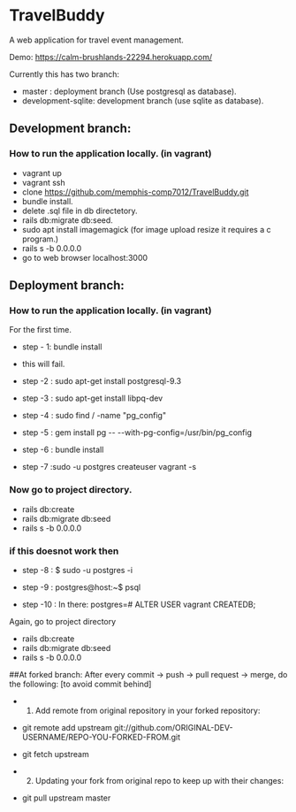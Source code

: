 # TravelBuddy
A web application for travel event management.

Demo: https://calm-brushlands-22294.herokuapp.com/

Currently this has two branch: 

- master : deployment branch (Use postgresql as database).
- development-sqlite: development branch (use sqlite as database).


## Development branch:
### How to run the application locally. (in vagrant)
- vagrant up 
- vagrant ssh
- clone https://github.com/memphis-comp7012/TravelBuddy.git
- bundle install.
- delete .sql file in db directetory.
- rails db:migrate db:seed.
- sudo apt install imagemagick (for image upload resize it requires a c program.)
- rails s -b 0.0.0.0
- go to web browser localhost:3000

## Deployment branch:
### How to run the application locally. (in vagrant)
For the first time. 

- step - 1: bundle install
- this will fail.
- step -2 : sudo apt-get install postgresql-9.3
- step -3 : sudo apt-get install libpq-dev
- step -4 : sudo find / -name "pg_config"
- step -5 : gem install pg -- --with-pg-config=/usr/bin/pg_config

- step -6 : bundle install
- step -7 :sudo -u postgres createuser vagrant -s

### Now go to project directory. 
- rails db:create
- rails db:migrate db:seed
- rails s -b 0.0.0.0

### if this doesnot work then 
- step -8 : $ sudo -u postgres -i

- step -9 : postgres@host:~$ psql
- step -10 : In there: postgres=# ALTER USER vagrant CREATEDB;


Again, go to project directory
- rails db:create
- rails db:migrate db:seed
- rails s -b 0.0.0.0


##At forked branch: 
After every commit -> push -> pull request -> merge, do the following: [to avoid commit behind]
- 1. Add remote from original repository in your forked repository:

- git remote add upstream git://github.com/ORIGINAL-DEV-USERNAME/REPO-YOU-FORKED-FROM.git
- git fetch upstream
- 2. Updating your fork from original repo to keep up with their changes:
- git pull upstream master
